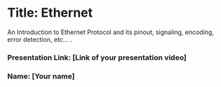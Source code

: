 # Title: Ethernet

An Introduction to Ethernet Protocol and its pinout, signaling, encoding, error detection, etc... .

### Presentation Link: [Link of your presentation video]
### Name: [Your name]
